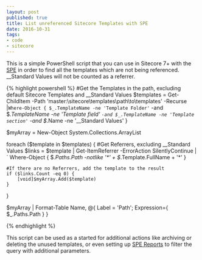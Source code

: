 ```yaml
---
layout: post
published: true
title: List unreferenced Sitecore Templates with SPE
date: 2016-10-31
tags:
- code
- sitecore
---
```

[SPE]: https://sitecorepowershell.gitbooks.io/sitecore-powershell-extensions/ "Sitecore PowerShell Extensions"
[SPE Reports]: https://sitecorepowershell.gitbooks.io/sitecore-powershell-extensions/reports.html "SPE Reports"

This is a simple PowerShell script that you can use in Sitecore 7+ with the [SPE][SPE] in order to find all the templates which are not being referenced. __Standard Values will not be counted as a referrer.

{% highlight powershell %}
#Get the Templates in the path, excluding default Sitecore Templates and __Standard Values
$templates = Get-ChildItem -Path 'master:\sitecore\templates\path\to\templates' -Recurse |`
    Where-Object { $_.TemplateName -ne 'Template Folder' `
    	-and $_.TemplateName -ne 'Template field' `
        -and $_.TemplateName -ne 'Template section' `
        -and $_.Name -ne '__Standard Values' }

$myArray = New-Object System.Collections.ArrayList

foreach ($template in $templates) {
    #Get Referrers, excluding __Standard Values
    $links = $template | Get-ItemReferrer -ErrorAction SilentlyContinue | `
        Where-Object { $_.Paths.Path -notlike '*' + $_.Template.FullName + '*' }
    
    #If there are no Referrers, add the template to the result
    if ($links.Count -eq 0) {
        [void]$myArray.Add($template)
    }
}
    
$myArray | Format-Table Name, @{ Label = 'Path'; Expression={ $_.Paths.Path } }

{% endhighlight %}

This script can be used as a started for additional actions like archiving or deleting the unused templates, or even setting up [SPE Reports][SPE Reports] to filter the query with additional parameters.